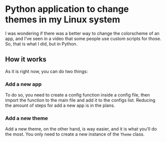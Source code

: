 # Python application to change themes in my Linux system

I was wondering if there was a better way to change the
colorscheme of an app, and I've seen in a video that some people
use custom scripts for those. So, that is what I did, but in
Python.

## How it works

As it is right now, you can do two things:

### Add a new app

To do so, you need to create a config function inside a config
file, then import the function to the main file and add it to the
configs list. Reducing the amount of steps for add a new app is
in the plans.

### Add a new theme

Add a new theme, on the other hand, is way easier, and it is what
you'll do the most. You only need to create a new instance of the
`Theme` class.
